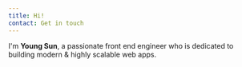 ```yaml
---
title: Hi!
contact: Get in touch
---
```


I'm **Young Sun**, a passionate front end engineer who is dedicated to building modern & highly scalable web apps.
